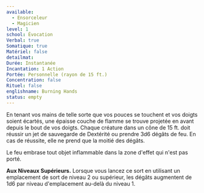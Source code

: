 ```yaml
---
available:
  - Ensorceleur
  - Magicien
level: 1
school: Évocation
Verbal: true
Somatique: true
Matériel: false
detailmat:
Durée: Instantanée
Incantation: 1 Action
Portée: Personnelle (rayon de 15 ft.)
Concentration: false
Rituel: false
englishname: Burning Hands
status: empty
---
```

En tenant vos mains de telle sorte que vos pouces se touchent et vos doigts soient écartés, une épaisse couche de flamme se trouve projetée en avant depuis le bout de vos doigts. Chaque créature dans un cône de 15 ft. doit réussir un jet de sauvegarde de Dextérité ou prendre 3d6 dégâts de feu. En cas de réussite, elle ne prend que la moitié des dégâts.

Le feu embrase tout objet inflammable dans la zone d'effet qui n'est pas porté.

**Aux Niveaux Supérieurs.** Lorsque vous lancez ce sort en utilisant un emplacement de sort de niveau 2 ou supérieur, les dégâts augmentent de 1d6 par niveau d'emplacement au-delà du niveau 1.
